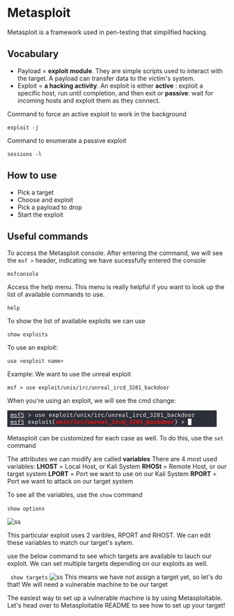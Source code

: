 # Metasploit
Metasploit is a framework used in pen-testing that simplified hacking.

## Vocabulary
- Payload = **exploit module**. They are simple scripts used to interact with the target. A payload can transfer data to the victim's system.
- Exploit = **a hacking activity**. An exploit is either  **active** : exploit a specific host, run until completion, and then exit *or* **passive**: wait for incoming hosts and exploit them as they connect.

Command to force an active exploit to work in the background
````
exploit -j
````
             
Command to enumerate a passive exploit

````
sessions -l
````
                                                       
## How to use
- Pick a target
- Choose and exploit
- Pick a payload to drop
- Start the exploit

## Useful commands
To access the Metasploit console. After entering the command, we will see the ```` msf > ```` header, indicating we have sucessfully entered the console

````
msfconsole
````
Access the help menu. This menu is really helpful if you want to look up the list of available commands to use.

```
help
```
To show the list of available exploits we can use

````
show exploits
````


To use an exploit:

```
use <exploit name>
```

Example: 
We want to use the unreal exploit
```
msf > use exploit/unix/irc/unreal_ircd_3281_backdoor
```
When you're using an exploit, we will see the cmd change: 

![ss](/img/msf.png)


Metasploit can be customized for each case as well. To do this, use the ```set``` command

The attributes we can modify are called **variables**
There are 4 most used variables:
**LHOST** = Local Host, or Kali System
**RHOSt** = Remote Host, or our target system
**LPORT** = Port we want to use on our Kali System
**RPORT** = Port we want to attack on our target system

To see all the variables, use the ```show``` command

```show options```

![ss](/img/msf2.png)

This particular exploit uses 2 varibles, RPORT and RHOST. We can edit these variables to match our target's sytem.

use the below command to see which targets are available to lauch our exploit. We can set multiple targets depending on our exploits as well.

``` show targets```
![ss](/img/msf3.png)
This means we have not assign a target yet, so let's do that! We will need a vulnerable machine to be our target

The easiest way to set up a vulnerable machine is by using Metasploitable. Let's head over to Metasploitable README to see how to set up your target!

